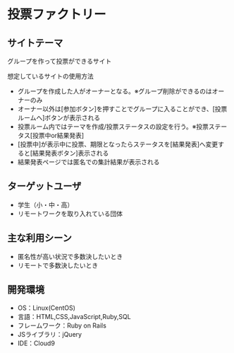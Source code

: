 # 投票ファクトリー

## サイトテーマ
グループを作って投票ができるサイト

想定しているサイトの使用方法
- グループを作成した人がオーナーとなる。※グループ削除ができるのはオーナーのみ
- オーナー以外は[参加ボタン]を押すことでグループに入ることができ、[投票ルームへ]ボタンが表示される
- 投票ルーム内ではテーマを作成/投票ステータスの設定を行う。※投票ステータス[投票中or結果発表]
- [投票中]が表示中に投票、期限となったらステータスを[結果発表]へ変更すると[結果発表ボタン]表示される
- 結果発表ページでは匿名での集計結果が表示される

## ターゲットユーザ
- 学生（小・中・高）
- リモートワークを取り入れている団体

## 主な利用シーン
- 匿名性が高い状況で多数決したいとき
- リモートで多数決したいとき

## 開発環境
- OS：Linux(CentOS)
- 言語：HTML,CSS,JavaScript,Ruby,SQL
- フレームワーク：Ruby on Rails
- JSライブラリ：jQuery
- IDE：Cloud9
